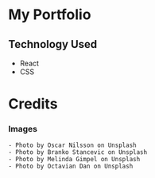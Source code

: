 # My Portfolio

## Technology Used

- React
- CSS

# Credits

### Images

    - Photo by Oscar Nilsson on Unsplash
    - Photo by Branko Stancevic on Unsplash
    - Photo by Melinda Gimpel on Unsplash
    - Photo by Octavian Dan on Unsplash
